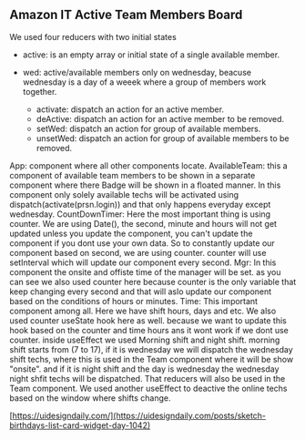 ## Amazon IT Active Team Members Board

We used four reducers with two initial states

- active: is an empty array or initial state of a single available member.
- wed: active/available members only on wednesday, beacuse wednesday is a day of a weeek where a group of members work together.

  - activate: dispatch an action for an active member.
  - deActive: dispatch an action for an active member to be removed.
  - setWed: dispatch an action for group of available members.
  - unsetWed: dispatch an action for group of available members to be removed.

App: component where all other components locate.
AvailableTeam: this a component of available team members to be shown in a separate component where there Badge will be shown in a floated manner. In this component only solely available techs will be activated using dispatch(activate(prsn.login)) and that only happens everyday except wednesday.
CountDownTimer: Here the most important thing is using counter. We are using Date(), the second, minute and hours will not get updated unless you update the component, you can't update the component if you dont use your own data. So to constantly update our component based on second, we are using counter. counter will use setInterval which will update our component every second.
Mgr: In this component the onsite and offiste time of the manager will be set. as you can see we also used counter here because counter is the only variable that keep changing every second and that will aslo update our component based on the conditions of hours or minutes.
Time: This important component among all. Here we have shift hours, days and etc. We also used counter useState hook here as well. because we want to update this hook based on the counter and time hours ans it wont work if we dont use counter. inside useEffect we used Morning shift and night shift. morning shift starts from (7 to 17), if it is wednesday we will dispatch the wednesday shift techs, where this is used in the Team component where it will be show "onsite". and if it is night shift and the day is wednesday the wednesday night shfit techs will be dispatched. That reducers will also be used in the Team component.
We used another useEffect to deactive the online techs based on the window where shifts change.

[https://uidesigndaily.com/](https://uidesigndaily.com/posts/sketch-birthdays-list-card-widget-day-1042)
